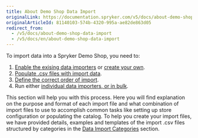 ```yaml
---
title: About Demo Shop Data Import
originalLink: https://documentation.spryker.com/v5/docs/about-demo-shop-data-import
originalArticleId: 81140103-574b-4320-995a-ae82de863d05
redirect_from:
  - /v5/docs/about-demo-shop-data-import
  - /v5/docs/en/about-demo-shop-data-import
---
```


To import data into a Spryker Demo Shop, you need to:
1. [Enable the exising data importers](/docs/scos/dev/developer-guides/202005.0/development-guide/data-import/data-importers-overview-and-implementation.html) or [create your own](/docs/scos/dev/developer-guides/202005.0/development-guide/data-import/creating-a-data-importer.html).
2. [Populate .csv files with import data](/docs/scos/dev/developer-guides/202005.0/development-guide/data-import/data-import-categories/about-data-import-categories.html).
3. [Define the correct order of import](/docs/scos/dev/developer-guides/202005.0/development-guide/data-import/importing-demo-shop-data/execution-order-of-data-importers-in-demo-shop.html).
4. Run either [individual data importers, or in bulk](/docs/scos/dev/developer-guides/202005.0/development-guide/data-import/importing-data-with-a-configuration-file.html#console-commands-to-run-import). 

This section will help you with this process. Here you will find explanation on the purpose and format of each import file and what combination of import files to use to accomplish common tasks like setting up store configuration or populating the catalog. 
To help you create your import files, we have provided details, examples and templates of the import .csv files structured by categories in the [Data Import Categories](/docs/scos/dev/developer-guides/202005.0/development-guide/data-import/data-import-categories/about-data-import-categories.html) section.


